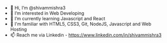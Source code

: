 - 👋 Hi, I’m @shivammishra3
- 👀 I’m interested in Web Developing
- 🌱 I’m currently learning Javascript and React
- 💞️ I'm familiar with HTML5, CSS3, Git, NodeJS, Javascript and Web Hosting
- 📫 Reach me via Linkedin - https://www.linkedin.com/in/shivammishra3

<!---
shivammishra3/shivammishra3 is a ✨ special ✨ repository because its `README.md` (this file) appears on your GitHub profile.
You can click the Preview link to take a look at your changes.
--->
